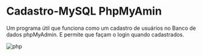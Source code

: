 # Cadastro-MySQL PhpMyAmin

Um programa útil que funciona como um cadastro de usuários no Banco de dados phpMyAdmin. E permite que façam o login quando cadastrados.

![php](https://acadtec.com.br/storage/posts/pictures/ZbXA3OotNOHewDu2q3QB6071a89339aae.jpg)
